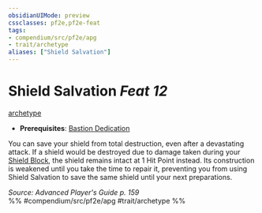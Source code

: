 ```yaml
---
obsidianUIMode: preview
cssclasses: pf2e,pf2e-feat
tags:
- compendium/src/pf2e/apg
- trait/archetype
aliases: ["Shield Salvation"]
---
```

# Shield Salvation  *Feat 12*  
[archetype](rules/traits/archetype.md "Archetype Feat Trait")  

- **Prerequisites**: [Bastion Dedication](compendium/feats/bastion-dedication-apg.md)

You can save your shield from total destruction, even after a devastating attack. If a shield would be destroyed due to damage taken during your [Shield Block](compendium/feats/shield-block.md), the shield remains intact at 1 Hit Point instead. Its construction is weakened until you take the time to repair it, preventing you from using Shield Salvation to save the same shield until your next preparations.

*Source: Advanced Player's Guide p. 159*  
%% #compendium/src/pf2e/apg #trait/archetype %%